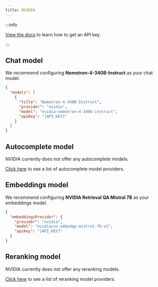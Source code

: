 ```yaml
---
title: NVIDIA
---
```


:::info

[View the docs](https://docs.nvidia.com/nim/large-language-models/latest/getting-started.html#option-1-from-api-catalog) to learn how to get an API key.

:::

## Chat model

We recommend configuring **Nemotron-4-340B-Instruct** as your chat model.

```json title="config.json"
{
  "models": [
    {
      "title": "Nemotron-4-340B-Instruct",
      "provider": "nvidia",
      "model": "nvidia-nemotron-4-340b-instruct",
      "apiKey": "[API_KEY]"
    }
  ]
}
```

## Autocomplete model

NVIDIA currently does not offer any autocomplete models.

[Click here](../../model-types/autocomplete.md) to see a list of autocomplete model providers.

## Embeddings model

We recommend configuring **NVIDIA Retrieval QA Mistral 7B** as your embeddings model.

```json title="config.json"
{
  "embeddingsProvider": {
    "provider": "nvidia",
    "model": "nvidia/nv-embedqa-mistral-7b-v2",
    "apiKey": "[API_KEY]"
  }
}
```

## Reranking model

NVIDIA currently does not offer any reranking models.

[Click here](../../model-types/reranking.md) to see a list of reranking model providers.
